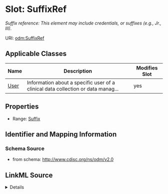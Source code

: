 # Slot: SuffixRef


_Suffix reference: This element may include credentials, or suffixes (e.g., Jr., III)._



URI: [odm:SuffixRef](http://www.cdisc.org/ns/odm/v2.0/SuffixRef)



<!-- no inheritance hierarchy -->




## Applicable Classes

| Name | Description | Modifies Slot |
| --- | --- | --- |
[User](User.md) | Information about a specific user of a clinical data collection or data manag... |  yes  |







## Properties

* Range: [Suffix](Suffix.md)





## Identifier and Mapping Information







### Schema Source


* from schema: http://www.cdisc.org/ns/odm/v2.0




## LinkML Source

<details>
```yaml
name: SuffixRef
description: 'Suffix reference: This element may include credentials, or suffixes
  (e.g., Jr., III).'
from_schema: http://www.cdisc.org/ns/odm/v2.0
rank: 1000
identifier: false
alias: SuffixRef
domain_of:
- User
range: Suffix

```
</details>